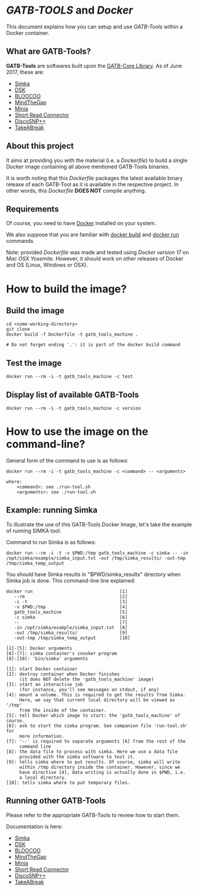 # *GATB-TOOLS* and *Docker*

This document explains how you can setup and use *GATB-Tools* within a Docker container.

## What are GATB-Tools?

**GATB-Tools** are softwares built upon the [GATB-Core Library](https://github.com/GATB/gatb-core/wiki). As of June 2017, these are:

*  [Simka](https://github.com/GATB/simka)
*  [DSK](https://github.com/GATB/dsk)
*  [BLOOCOO](https://github.com/GATB/bloocoo)
*  [MindTheGap](https://github.com/GATB/MindTheGap)
*  [Minia](https://github.com/GATB/minia)
*  [Short Read Connector](https://github.com/GATB/short_read_connector)
*  [DiscoSNP++](https://github.com/GATB/DiscoSnp)
*  [TakeABreak](https://github.com/GATB/TakeABreak)

## About this project

It aims at providing you with the material (i.e. a *Dockerfile*) to build a single Docker image containing all above mentioned GATB-Tools binaries. 

It is worth noting that this *Dockerfile* packages the latest available binary release of each GATB-Tool as it is available in the respective project. In other words, this *Dockerfile* **DOES NOT** compile anything.

## Requirements

Of course, you need to have [Docker](https://docs.docker.com/engine/installation/) installed on your system. 

We also suppose that you are familiar with [docker build](https://docs.docker.com/engine/reference/commandline/build/) and [docker run](https://docs.docker.com/engine/reference/commandline/run/) commands.

Note: provided *Dockerfile* was made and tested using *Docker version 17* on *Mac OSX Yosemite*. However, it should work on other releases of Docker and OS (Linux, Windows or OSX). 

# How to build the image?

## Build the image

    cd <some-working-directory>
    git clone 
    docker build -f Dockerfile -t gatb_tools_machine .
    
    # Do not forget ending '.': it is part of the docker build command

## Test the image

    docker run --rm -i -t gatb_tools_machine -c test

## Display list of available GATB-Tools

    docker run --rm -i -t gatb_tools_machine -c version

# How to use the image on the command-line?

General form of the command to use is as follows:

    docker run --rm -i -t gatb_tools_machine -c <command> -- <arguments>
    
    where:
        <command>: see ./run-tool.sh
        <arguments>: see ./run-tool.sh

## Example: running Simka

To illustrate the use of this GATB-Tools Docker Image, let's take the example of running SIMKA tool.

Command to run Simka is as follows:

    docker run --rm -i -t -v $PWD:/tmp gatb_tools_machine -c simka -- -in /opt/simka/example/simka_input.txt -out /tmp/simka_results/ -out-tmp /tmp/simka_temp_output

You should have Simka results in "$PWD/simka_results" directory when Simka job is done.
This command-line line explained:

    docker run                                 [1]
       --rm                                    [2]
       -i -t                                   [3]
       -v $PWD:/tmp                            [4]
       gatb_tools_machine                      [5] 
       -c simka                                [6]
       --                                      [7]
       -in /opt/simka/example/simka_input.txt  [8]
       -out /tmp/simka_results/                [9]
       -out-tmp /tmp/simka_temp_output         [10]
    
    [1]-[5]: Docker arguments
    [6]-[7]: simka container's invoker program
    [8]-[10]: 'bin/simka' arguments
    
    [1]: start Docker container
    [2]: destroy container when Docker finishes
         (it does NOT delete the 'gatb_tools_machine' image)
    [3]: start an interactive job 
         (for instance, you'll see messages on stdout, if any)
    [4]: mount a volume. This is required to get the results from Simka.
         Here, we say that current local directory will be viewed as '/tmp'
         from the inside of the container. 
    [5]: tell Docker which image to start: the 'gatb_tools_machine' of course.
    [6]: ask to start the simka program. See companion file 'run-tool.sh' for
         more information.
    [7]: '--' is required to separate arguments [6] from the rest of the
         command line
    [8]: the data file to process with simka. Here we use a data file
         provided with the simka software to test it.
    [9]: tells simka where to put results. Of course, simka will write 
         within /tmp directory inside the container. However, since we
         have directive [4], data writing is actually done in $PWD, i.e.
         a local directory.
    [10]: tells simka where to put temporary files. 

## Running other GATB-Tools

Please refer to the appropriate GATB-Tools to review how to start them.

Documentation is here:

*  [Simka](https://github.com/GATB/simka)
*  [DSK](https://github.com/GATB/dsk)
*  [BLOOCOO](https://github.com/GATB/bloocoo)
*  [MindTheGap](https://github.com/GATB/MindTheGap)
*  [Minia](https://github.com/GATB/minia)
*  [Short Read Connector](https://github.com/GATB/short_read_connector)
*  [DiscoSNP++](https://github.com/GATB/DiscoSnp)
*  [TakeABreak](https://github.com/GATB/TakeABreak)
